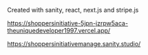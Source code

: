 Created with sanity, react, next.js and stripe.js






https://shoppersinitiative-5jpn-jzrpw5aca-theuniquedeveloper1997.vercel.app/

https://shoppersinitiativemanage.sanity.studio/
